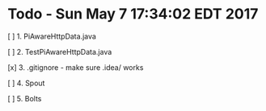 # Todo - Sun May  7 17:34:02 EDT 2017

[ ] 1. PiAwareHttpData.java

[ ] 2. TestPiAwareHttpData.java

[x] 3. .gitignore - make sure .idea/ works

[ ] 4. Spout

[ ] 5. Bolts
